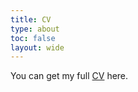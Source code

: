 ```yaml
---
title: CV
type: about
toc: false
layout: wide
---
```



You can get my full [CV](cv/cv.pdf) here.

<!-- # Matías Gleser -->

<!-- **Economics MA Candidate @ Universidad Torcuato di Tella** -->


<!-- Welcome! I’m Matías Gleser, currently pursuing an MA in Economics at Universidad Torcuato di Tella (UTDT) in Buenos Aires, Argentina. Originally from Córdoba, I am passionate about macroeconomics and finance, with experience in financial portfolio modeling, database management, and strategy backtesting. -->

<!-- ## Education -->
<!-- - **MA in Economics** (2024 – expected 2025)   -->
<!--   *Universidad Torcuato di Tella (UTDT)* -->
<!-- - **Bachelor in Economics** (2018 – 2023)   -->
<!--   *Universidad Nacional de Córdoba (UNC)*   -->
<!--   *Thesis: “Automated Market Makers and the Optimal Implementation for CBDCs”*   -->
<!--   Awarded Outstanding, 2nd place at *Premio Raúl Prebisch*, Banco Central de la República Argentina. -->

<!-- ## Skills -->
<!-- - **Programming Languages:** R, Python, Matlab   -->
<!-- - **Financial Modeling:** Portfolio strategies and backtesting (Python)   -->
<!-- - **Database Management:** ETL processes, reporting with Dash applications   -->

<!-- ## Professional Experience -->
<!-- - **Research Analyst @ Grupo del Plata S.A.** (March 2023 - March 2025)   -->
<!--   - Research and backtesting of financial strategies   -->
<!--   - Database management and reporting -->

<!-- ## Teaching Experience -->
<!-- - **Teaching Assistant @ UNC (2021 – 2023)**   -->
<!--   - Advanced Statistics (Luis Marcelo Florensa, M.A.)   -->
<!--   - Advanced Microeconomics (Cecilia Avramovich, Ph.D.)   -->
<!--   - Macroeconomics & Monetary Economics (Ángel Enrique Neder, Ph.D.)   -->

<!-- - **Teaching Assistant @ UTDT (2024 – Now)**   -->
<!--   - Economics I (Harari 2024)   -->
<!--   - Economics I (Fernandez 2025) -->

<!-- ## Certifications -->
<!-- - **Cambridge Entry Level Certificate in ESOL International (B1)**   -->
<!--   *Preliminary English Test - Pass with Merit* -->



<!-- ## Contact -->
<!-- - [LinkedIn](https://ar.linkedin.com/in/matias-gleser-484968169)   -->
<!-- - [GitHub](https://github.com/matiasgleser)   -->
<!-- - [Email](mailto:mgleser@mail.utdt.edu) -->

<!-- Feel free to reach out if you'd like to connect or collaborate! -->

